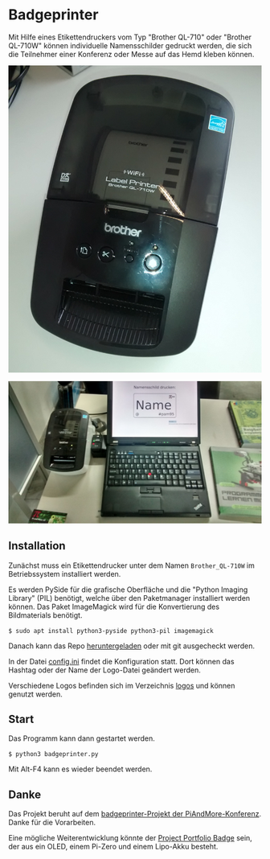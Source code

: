 # Badgeprinter

Mit Hilfe eines Etikettendruckers vom Typ "Brother QL-710" oder
"Brother QL-710W" können individuelle Namensschilder gedruckt werden, die sich
die Teilnehmer einer Konferenz oder Messe auf das Hemd kleben können.

![Etikettendrucker](labelprinter.jpg)

![Etikettendrucker im Einsatz](badgeprinter_pam95.jpg)

## Installation

Zunächst muss ein Etikettendrucker unter dem Namen ``Brother_QL-710W`` im 
Betriebssystem installiert werden.

Es werden PySide für die grafische Oberfläche und die "Python Imaging
Library" (PIL) benötigt, welche über den Paketmanager installiert
werden können. Das Paket ImageMagick wird für die Konvertierung des
Bildmaterials benötigt.

    $ sudo apt install python3-pyside python3-pil imagemagick

Danach kann das Repo 
[heruntergeladen](https://github.com/tbs1-bo/badgeprinter/zipball/master)
oder mit git ausgecheckt werden.

In der Datei 
[config.ini](https://github.com/tbs1-bo/badgeprinter/blob/master/config.ini) 
findet die Konfiguration statt. Dort können das Hashtag oder der Name 
der Logo-Datei geändert werden.

Verschiedene Logos befinden sich im Verzeichnis 
[logos](https://github.com/tbs1-bo/badgeprinter/tree/master/logos) 
und können genutzt werden.


## Start

Das Programm kann dann gestartet werden.

    $ python3 badgeprinter.py

Mit Alt-F4 kann es wieder beendet werden.

## Danke

Das Projekt beruht auf dem [badgeprinter-Projekt der
PiAndMore-Konferenz](https://github.com/PiAndMore/badgeprinter). Danke
für die Vorarbeiten.

Eine mögliche Weiterentwicklung könnte der [Project Portfolio
Badge](https://www.element14.com/community/community/project14/geekygadgets/blog/2017/06/14/project-portfolio-badge)
sein, der aus ein OLED, einem Pi-Zero und einem Lipo-Akku besteht.
